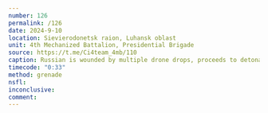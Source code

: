 ```yaml
---
number: 126
permalink: /126
date: 2024-9-10
location: Sievierodonetsk raion, Luhansk oblast
unit: 4th Mechanized Battalion, Presidential Brigade
source: https://t.me/Ci4team_4mb/110
caption: Russian is wounded by multiple drone drops, proceeds to detonate grenade next to his face
timecode: "0:33"
method: grenade
nsfl: 
inconclusive:
comment: 
---
```

<script async src="https://telegram.org/js/telegram-widget.js?22" data-telegram-post="Ci4team_4mb/110" data-width="100%" data-userpic="false"></script>